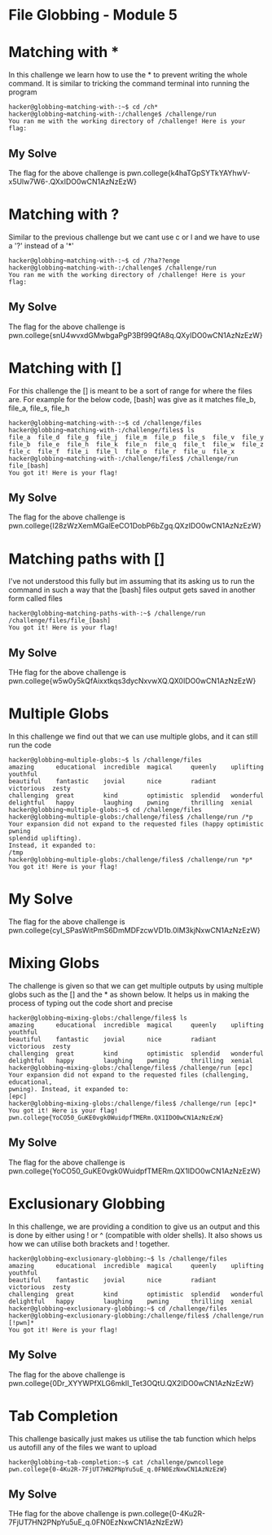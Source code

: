 # File Globbing - Module 5

# Matching with *
In this challenge we learn how to use the * to prevent writing the whole command. It is similar to tricking the command terminal into running the program
 
 ```
hacker@globbing~matching-with-:~$ cd /ch*
hacker@globbing~matching-with-:/challenge$ /challenge/run
You ran me with the working directory of /challenge! Here is your flag:
```

## My Solve
The flag for the above challenge is pwn.college{k4haTGpSYTkYAYhwV-x5Ulw7W6-.QXxIDO0wCN1AzNzEzW}



# Matching with ?
Similar to the previous challenge but we cant use c or l and we have to use a '?' instead of a '*'

```
hacker@globbing~matching-with-:~$ cd /?ha??enge
hacker@globbing~matching-with-:/challenge$ /challenge/run
You ran me with the working directory of /challenge! Here is your flag:
```

## My Solve 
The flag for the above challenge is pwn.college{snU4wvxdGMwbgaPgP3Bf99QfA8q.QXyIDO0wCN1AzNzEzW}



# Matching with []
For this challenge the [] is meant to be a sort of range for where the files are. For example for the below code, [bash] was give as it matches file_b, file_a, file_s, file_h

```
hacker@globbing~matching-with-:~$ cd /challenge/files
hacker@globbing~matching-with-:/challenge/files$ ls
file_a  file_d  file_g  file_j  file_m  file_p  file_s  file_v  file_y
file_b  file_e  file_h  file_k  file_n  file_q  file_t  file_w  file_z
file_c  file_f  file_i  file_l  file_o  file_r  file_u  file_x
hacker@globbing~matching-with-:/challenge/files$ /challenge/run file_[bash]
You got it! Here is your flag!
```

## My Solve
The flag for the above challenge is pwn.college{I28zWzXemMGalEeCO1DobP6bZgq.QXzIDO0wCN1AzNzEzW}



# Matching paths with []
I've not understood this fully but im assuming that its asking us to run the command in such a way that the [bash] files output gets saved in another form called files

```
hacker@globbing~matching-paths-with-:~$ /challenge/run /challenge/files/file_[bash]
You got it! Here is your flag!
```

## My Solve
THe flag for the above challenge is pwn.college{w5w0y5kQfAixxtkqs3dycNxvwXQ.QX0IDO0wCN1AzNzEzW}



# Multiple Globs
In this challenge we find out that we can use multiple globs, and it can still run the code

```
hacker@globbing~multiple-globs:~$ ls /challenge/files
amazing      educational  incredible  magical     queenly    uplifting   youthful
beautiful    fantastic    jovial      nice        radiant    victorious  zesty
challenging  great        kind        optimistic  splendid   wonderful
delightful   happy        laughing    pwning      thrilling  xenial
hacker@globbing~multiple-globs:~$ cd /challenge/files
hacker@globbing~multiple-globs:/challenge/files$ /challenge/run /*p
Your expansion did not expand to the requested files (happy optimistic pwning 
splendid uplifting).
Instead, it expanded to:
/tmp
hacker@globbing~multiple-globs:/challenge/files$ /challenge/run *p*
You got it! Here is your flag!
```

# My Solve
The flag for the above challenge is pwn.college{cyI_SPasWitPmS6DmMDFzcwVD1b.0lM3kjNxwCN1AzNzEzW}



# Mixing Globs
The challenge is given so that we can get multiple outputs by using multiple globs such as the [] and the * as shown below.
It helps us in making the process of typing out the code short and precise

```
hacker@globbing~mixing-globs:/challenge/files$ ls
amazing      educational  incredible  magical     queenly    uplifting   youthful
beautiful    fantastic    jovial      nice        radiant    victorious  zesty
challenging  great        kind        optimistic  splendid   wonderful
delightful   happy        laughing    pwning      thrilling  xenial
hacker@globbing~mixing-globs:/challenge/files$ /challenge/run [epc]
Your expansion did not expand to the requested files (challenging, educational, 
pwning). Instead, it expanded to:
[epc]
hacker@globbing~mixing-globs:/challenge/files$ /challenge/run [epc]*
You got it! Here is your flag!
pwn.college{YoCO50_GuKE0vgk0WuidpfTMERm.QX1IDO0wCN1AzNzEzW}
```

## My Solve
The flag for the above challenge is pwn.college{YoCO50_GuKE0vgk0WuidpfTMERm.QX1IDO0wCN1AzNzEzW}



# Exclusionary Globbing
In this challenge, we are providing a condition to give us an output and this is done by either using ! or ^ (compatible with older shells).
It also shows us how we can utilise both brackets and ! together.

```
hacker@globbing~exclusionary-globbing:~$ ls /challenge/files
amazing      educational  incredible  magical     queenly    uplifting   youthful
beautiful    fantastic    jovial      nice        radiant    victorious  zesty
challenging  great        kind        optimistic  splendid   wonderful
delightful   happy        laughing    pwning      thrilling  xenial
hacker@globbing~exclusionary-globbing:~$ cd /challenge/files
hacker@globbing~exclusionary-globbing:/challenge/files$ /challenge/run [!pwn]*
You got it! Here is your flag!
```

## My Solve
The flag for the above challenge is pwn.college{0Dr_XYYWPfXLG6mkIl_Tet3OQtU.QX2IDO0wCN1AzNzEzW}



# Tab Completion
This challenge basically just makes us utilise the tab function which helps us autofill any of the files we want to upload

```
hacker@globbing~tab-completion:~$ cat /challenge/pwncollege​ 
pwn.college{0-4Ku2R-7FjUT7HN2PNpYu5uE_q.0FN0EzNxwCN1AzNzEzW}
```

## My Solve
THe flag for the above challenge is pwn.college{0-4Ku2R-7FjUT7HN2PNpYu5uE_q.0FN0EzNxwCN1AzNzEzW}











